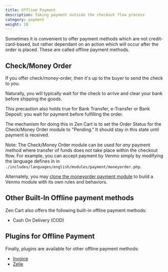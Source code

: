 ```yaml
---
title: Offline Payment
description: Taking payment outside the checkout flow process 
category: payment
weight: 10 
---
```


Sometimes it is convenient to offer payment methods which are not credit-card-based, but rather dependant on an action which will occur after the order is placed.    These are called offline payment methods. 

## Check/Money Order

If you offer check/money-order, then it's up to the buyer to send the check to you.  

Naturally, you will typically wait for the check to arrive and clear your bank before shipping the goods.  

This precaution also holds true for Bank Transfer, e-Transfer or Bank Deposit: you wait for payment before fulfilling the order.

The mechanism for doing this in Zen Cart is to set the Order Status for the Check/Money Order module to "Pending."  It should stay in this state until payment is received.  

Note: The Check/Money Order module can be used for *any* payment method where transfer of funds does not take place within the checkout flow.  For example, you can accept payment by Venmo simply by modifying the language defines in in `./includes/languages/english/modules/payment/moneyorder.php`.  

Alternately, you may [clone the moneyorder payment module](/dev/code/modules/clone_payment/) to build a Venmo module with its own rules and behaviors.

## Other Built-In Offline payment methods 

Zen Cart also offers the following built-in offline payment methods:

- Cash On Delivery (COD)

## Plugins for Offline Payment 

Finally, plugins are available for other offline payment methods: 

- [Invoice](https://www.zen-cart.com/downloads.php?do=file&id=131)
- [Zelle](https://www.zen-cart.com/downloads.php?do=file&id=2301)

